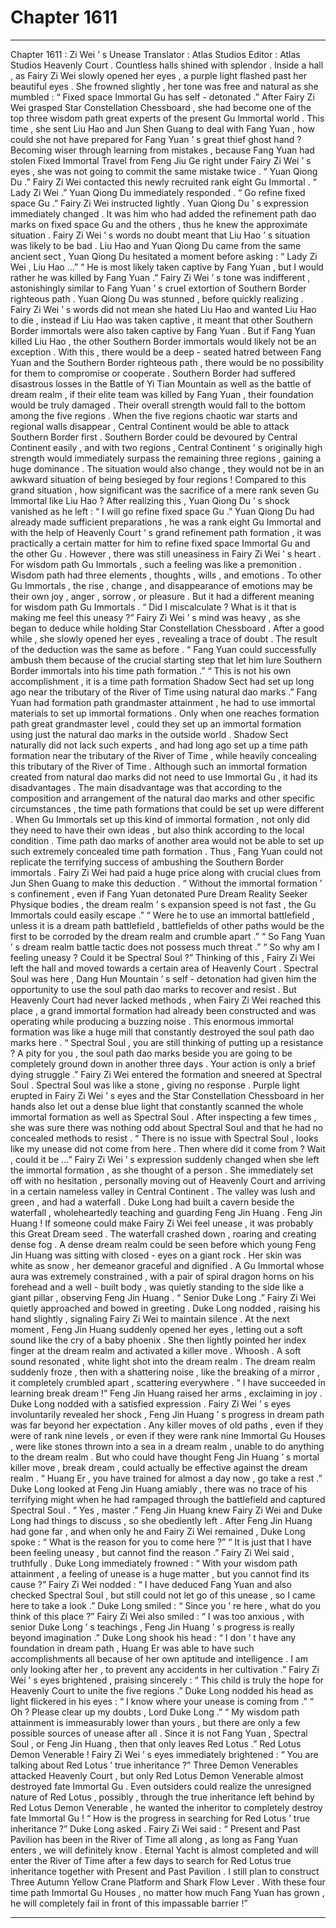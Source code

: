 
# Chapter 1611


---

Chapter 1611 : Zi Wei ’ s Unease
Translator :
Atlas Studios
Editor :
Atlas Studios
Heavenly Court .
Countless halls shined with splendor .
Inside a hall , as Fairy Zi Wei slowly opened her eyes , a purple light flashed past her beautiful eyes .
She frowned slightly , her tone was free and natural as she mumbled : “ Fixed space Immortal Gu has self - detonated .”
After Fairy Zi Wei grasped Star Constellation Chessboard , she had become one of the top three wisdom path great experts of the present Gu Immortal world . This time , she sent Liu Hao and Jun Shen Guang to deal with Fang Yuan , how could she not have prepared for Fang Yuan ’ s great thief ghost hand ?
Becoming wiser through learning from mistakes , because Fang Yuan had stolen Fixed Immortal Travel from Feng Jiu Ge right under Fairy Zi Wei ’ s eyes , she was not going to commit the same mistake twice .
“ Yuan Qiong Du .” Fairy Zi Wei contacted this newly recruited rank eight Gu Immortal .
“ Lady Zi Wei .” Yuan Qiong Du immediately responded .
“ Go refine fixed space Gu .” Fairy Zi Wei instructed lightly .
Yuan Qiong Du ’ s expression immediately changed . It was him who had added the refinement path dao marks on fixed space Gu and the others , thus he knew the approximate situation .
Fairy Zi Wei ’ s words no doubt meant that Liu Hao ’ s situation was likely to be bad .
Liu Hao and Yuan Qiong Du came from the same ancient sect , Yuan Qiong Du hesitated a moment before asking : “ Lady Zi Wei , Liu Hao …”
“ He is most likely taken captive by Fang Yuan , but I would rather he was killed by Fang Yuan .” Fairy Zi Wei ’ s tone was indifferent , astonishingly similar to Fang Yuan ’ s cruel extortion of Southern Border righteous path .
Yuan Qiong Du was stunned , before quickly realizing .
Fairy Zi Wei ’ s words did not mean she hated Liu Hao and wanted Liu Hao to die , instead if Liu Hao was taken captive , it meant that other Southern Border immortals were also taken captive by Fang Yuan .
But if Fang Yuan killed Liu Hao , the other Southern Border immortals would likely not be an exception . With this , there would be a deep - seated hatred between Fang Yuan and the Southern Border righteous path , there would be no possibility for them to compromise or cooperate . Southern Border had suffered disastrous losses in the Battle of Yi Tian Mountain as well as the battle of dream realm , if their elite team was killed by Fang Yuan , their foundation would be truly damaged . Their overall strength would fall to the bottom among the five regions .
When the five regions chaotic war starts and regional walls disappear , Central Continent would be able to attack Southern Border first .
Southern Border could be devoured by Central Continent easily , and with two regions , Central Continent ’ s originally high strength would immediately surpass the remaining three regions , gaining a huge dominance . The situation would also change , they would not be in an awkward situation of being besieged by four regions !
Compared to this grand situation , how significant was the sacrifice of a mere rank seven Gu Immortal like Liu Hao ?
After realizing this , Yuan Qiong Du ’ s shock vanished as he left : “ I will go refine fixed space Gu .”
Yuan Qiong Du had already made sufficient preparations , he was a rank eight Gu Immortal and with the help of Heavenly Court ’ s grand refinement path formation , it was practically a certain matter for him to refine fixed space Immortal Gu and the other Gu .
However , there was still uneasiness in Fairy Zi Wei ’ s heart .
For wisdom path Gu Immortals , such a feeling was like a premonition .
Wisdom path had three elements , thoughts , wills , and emotions .
To other Gu Immortals , the rise , change , and disappearance of emotions may be their own joy , anger , sorrow , or pleasure . But it had a different meaning for wisdom path Gu Immortals .
“ Did I miscalculate ? What is it that is making me feel this uneasy ?” Fairy Zi Wei ’ s mind was heavy , as she began to deduce while holding Star Constellation Chessboard .
After a good while , she slowly opened her eyes , revealing a trace of doubt .
The result of the deduction was the same as before .
“ Fang Yuan could successfully ambush them because of the crucial starting step that let him lure Southern Border immortals into his time path formation .”
“ This is not his own accomplishment , it is a time path formation Shadow Sect had set up long ago near the tributary of the River of Time using natural dao marks .”
Fang Yuan had formation path grandmaster attainment , he had to use immortal materials to set up immortal formations .
Only when one reaches formation path great grandmaster level , could they set up an immortal formation using just the natural dao marks in the outside world .
Shadow Sect naturally did not lack such experts , and had long ago set up a time path formation near the tributary of the River of Time , while heavily concealing this tributary of the River of Time .
Although such an immortal formation created from natural dao marks did not need to use Immortal Gu , it had its disadvantages .
The main disadvantage was that according to the composition and arrangement of the natural dao marks and other specific circumstances , the time path formations that could be set up were different .
When Gu Immortals set up this kind of immortal formation , not only did they need to have their own ideas , but also think according to the local condition . Time path dao marks of another area would not be able to set up such extremely concealed time path formation .
Thus , Fang Yuan could not replicate the terrifying success of ambushing the Southern Border immortals .
Fairy Zi Wei had paid a huge price along with crucial clues from Jun Shen Guang to make this deduction .
“ Without the immortal formation ’ s confinement , even if Fang Yuan detonated Pure Dream Reality Seeker Physique bodies , the dream realm ’ s expansion speed is not fast , the Gu Immortals could easily escape .”
“ Were he to use an immortal battlefield , unless it is a dream path battlefield , battlefields of other paths would be the first to be corroded by the dream realm and crumble apart .”
“ So Fang Yuan ’ s dream realm battle tactic does not possess much threat .”
“ So why am I feeling uneasy ? Could it be Spectral Soul ?”
Thinking of this , Fairy Zi Wei left the hall and moved towards a certain area of Heavenly Court .
Spectral Soul was here , Dang Hun Mountain ’ s self - detonation had given him the opportunity to use the soul path dao marks to recover and resist .
But Heavenly Court had never lacked methods , when Fairy Zi Wei reached this place , a grand immortal formation had already been constructed and was operating while producing a buzzing noise .
This enormous immortal formation was like a huge mill that constantly destroyed the soul path dao marks here .
“ Spectral Soul , you are still thinking of putting up a resistance ? A pity for you , the soul path dao marks beside you are going to be completely ground down in another three days . Your action is only a brief dying struggle .” Fairy Zi Wei entered the formation and sneered at Spectral Soul .
Spectral Soul was like a stone , giving no response .
Purple light erupted in Fairy Zi Wei ’ s eyes and the Star Constellation Chessboard in her hands also let out a dense blue light that constantly scanned the whole immortal formation as well as Spectral Soul . After inspecting a few times , she was sure there was nothing odd about Spectral Soul and that he had no concealed methods to resist .
“ There is no issue with Spectral Soul , looks like my unease did not come from here . Then where did it come from ? Wait , could it be …”
Fairy Zi Wei ’ s expression suddenly changed when she left the immortal formation , as she thought of a person .
She immediately set off with no hesitation , personally moving out of Heavenly Court and arriving in a certain nameless valley in Central Continent .
The valley was lush and green , and had a waterfall . Duke Long had built a cavern beside the waterfall , wholeheartedly teaching and guarding Feng Jin Huang .
Feng Jin Huang !
If someone could make Fairy Zi Wei feel unease , it was probably this Great Dream seed .
The waterfall crashed down , roaring and creating dense fog .
A dense dream realm could be seen before which young Feng Jin Huang was sitting with closed - eyes on a giant rock . Her skin was white as snow , her demeanor graceful and dignified .
A Gu Immortal whose aura was extremely constrained , with a pair of spiral dragon horns on his forehead and a well - built body , was quietly standing to the side like a giant pillar , observing Feng Jin Huang .
“ Senior Duke Long .” Fairy Zi Wei quietly approached and bowed in greeting .
Duke Long nodded , raising his hand slightly , signaling Fairy Zi Wei to maintain silence .
At the next moment , Feng Jin Huang suddenly opened her eyes , letting out a soft sound like the cry of a baby phoenix . She then lightly pointed her index finger at the dream realm and activated a killer move .
Whoosh .
A soft sound resonated , white light shot into the dream realm .
The dream realm suddenly froze , then with a shattering noise , like the breaking of a mirror , it completely crumbled apart , scattering everywhere .
“ I have succeeded in learning break dream !” Feng Jin Huang raised her arms , exclaiming in joy .
Duke Long nodded with a satisfied expression .
Fairy Zi Wei ’ s eyes involuntarily revealed her shock , Feng Jin Huang ’ s progress in dream path was far beyond her expectation .
Any killer moves of old paths , even if they were of rank nine levels , or even if they were rank nine Immortal Gu Houses , were like stones thrown into a sea in a dream realm , unable to do anything to the dream realm .
But who could have thought Feng Jin Huang ’ s mortal killer move , break dream , could actually be effective against the dream realm .
“ Huang Er , you have trained for almost a day now , go take a rest .” Duke Long looked at Feng Jin Huang amiably , there was no trace of his terrifying might when he had rampaged through the battlefield and captured Spectral Soul .
“ Yes , master .” Feng Jin Huang knew Fairy Zi Wei and Duke Long had things to discuss , so she obediently left .
After Feng Jin Huang had gone far , and when only he and Fairy Zi Wei remained , Duke Long spoke : “ What is the reason for you to come here ?”
“ It is just that I have been feeling uneasy , but cannot find the reason .” Fairy Zi Wei said , truthfully .
Duke Long immediately frowned : “ With your wisdom path attainment , a feeling of unease is a huge matter , but you cannot find its cause ?”
Fairy Zi Wei nodded : “ I have deduced Fang Yuan and also checked Spectral Soul , but still could not let go of this unease , so I came here to take a look .”
Duke Long smiled : “ Since you ’ re here , what do you think of this place ?”
Fairy Zi Wei also smiled : “ I was too anxious , with senior Duke Long ’ s teachings , Feng Jin Huang ’ s progress is really beyond imagination .”
Duke Long shook his head : “ I don ’ t have any foundation in dream path , Huang Er was able to have such accomplishments all because of her own aptitude and intelligence . I am only looking after her , to prevent any accidents in her cultivation .”
Fairy Zi Wei ’ s eyes brightened , praising sincerely : “ This child is truly the hope for Heavenly Court to unite the five regions .”
Duke Long nodded his head as light flickered in his eyes : “ I know where your unease is coming from .”
“ Oh ? Please clear up my doubts , Lord Duke Long .”
“ My wisdom path attainment is immeasurably lower than yours , but there are only a few possible sources of unease after all . Since it is not Fang Yuan , Spectral Soul , or Feng Jin Huang , then that only leaves Red Lotus .”
Red Lotus Demon Venerable !
Fairy Zi Wei ’ s eyes immediately brightened : “ You are talking about Red Lotus ’ true inheritance ?”
Three Demon Venerables attacked Heavenly Court , but only Red Lotus Demon Venerable almost destroyed fate Immortal Gu . Even outsiders could realize the unresigned nature of Red Lotus , possibly , through the true inheritance left behind by Red Lotus Demon Venerable , he wanted the inheritor to completely destroy fate Immortal Gu !
“ How is the progress in searching for Red Lotus ’ true inheritance ?” Duke Long asked .
Fairy Zi Wei said : “ Present and Past Pavilion has been in the River of Time all along , as long as Fang Yuan enters , we will definitely know . Eternal Yacht is almost completed and will enter the River of Time after a few days to search for Red Lotus true inheritance together with Present and Past Pavilion . I still plan to construct Three Autumn Yellow Crane Platform and Shark Flow Lever . With these four time path Immortal Gu Houses , no matter how much Fang Yuan has grown , he will completely fail in front of this impassable barrier !”

---

